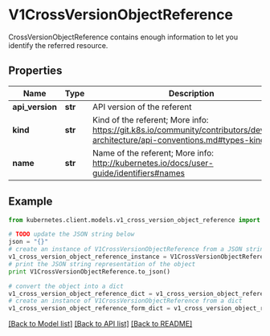 # V1CrossVersionObjectReference

CrossVersionObjectReference contains enough information to let you identify the referred resource.

## Properties
Name | Type | Description | Notes
------------ | ------------- | ------------- | -------------
**api_version** | **str** | API version of the referent | [optional] 
**kind** | **str** | Kind of the referent; More info: https://git.k8s.io/community/contributors/devel/sig-architecture/api-conventions.md#types-kinds | 
**name** | **str** | Name of the referent; More info: http://kubernetes.io/docs/user-guide/identifiers#names | 

## Example

```python
from kubernetes.client.models.v1_cross_version_object_reference import V1CrossVersionObjectReference

# TODO update the JSON string below
json = "{}"
# create an instance of V1CrossVersionObjectReference from a JSON string
v1_cross_version_object_reference_instance = V1CrossVersionObjectReference.from_json(json)
# print the JSON string representation of the object
print V1CrossVersionObjectReference.to_json()

# convert the object into a dict
v1_cross_version_object_reference_dict = v1_cross_version_object_reference_instance.to_dict()
# create an instance of V1CrossVersionObjectReference from a dict
v1_cross_version_object_reference_form_dict = v1_cross_version_object_reference.from_dict(v1_cross_version_object_reference_dict)
```
[[Back to Model list]](../README.md#documentation-for-models) [[Back to API list]](../README.md#documentation-for-api-endpoints) [[Back to README]](../README.md)


